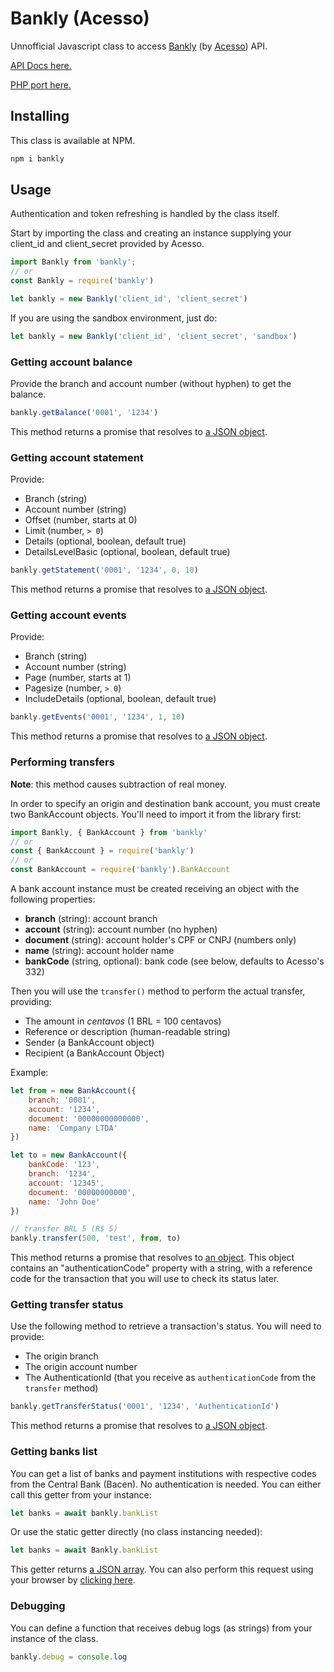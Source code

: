 # Bankly (Acesso)

Unnofficial Javascript class to access [Bankly](http://bankly.com.br/) (by [Acesso](https://www.meuacesso.com.br/)) API.

[API Docs here.](https://bankly.readme.io/)

[PHP port here.](https://github.com/jesobreira/bankly-php)

## Installing

This class is available at NPM.

```javascript
npm i bankly
```

## Usage

Authentication and token refreshing is handled by the class itself.

Start by importing the class and creating an instance supplying your client_id and client_secret provided by Acesso.

```javascript
import Bankly from 'bankly';
// or
const Bankly = require('bankly')
```

```javascript
let bankly = new Bankly('client_id', 'client_secret')
```

If you are using the sandbox environment, just do:

```javascript
let bankly = new Bankly('client_id', 'client_secret', 'sandbox')
```

### Getting account balance

Provide the branch and account number (without hyphen) to get the balance.

```javascript
bankly.getBalance('0001', '1234')
```

This method returns a promise that resolves to [a JSON object](https://bankly.readme.io/reference#accountbalance).

### Getting account statement

Provide:

* Branch (string)
* Account number (string)
* Offset (number, starts at 0)
* Limit (number, `> 0`)
* Details (optional, boolean, default true)
* DetailsLevelBasic (optional, boolean, default true)

```javascript
bankly.getStatement('0001', '1234', 0, 10)
```

This method returns a promise that resolves to [a JSON object](https://bankly.readme.io/reference#accountstatement).

### Getting account events

Provide:

* Branch (string)
* Account number (string)
* Page (number, starts at 1)
* Pagesize (number, `> 0`)
* IncludeDetails (optional, boolean, default true)

```javascript
bankly.getEvents('0001', '1234', 1, 10)
```

This method returns a promise that resolves to [a JSON object](https://bankly.readme.io/reference#events).

### Performing transfers

**Note**: this method causes subtraction of real money.

In order to specify an origin and destination bank account, you must create two BankAccount objects. You'll need to import it from the library first:

```javascript
import Bankly, { BankAccount } from 'bankly'
// or
const { BankAccount } = require('bankly')
// or
const BankAccount = require('bankly').BankAccount
```

A bank account instance must be created receiving an object with the following properties:

* **branch** (string): account branch
* **account** (string): account number (no hyphen)
* **document** (string): account holder's CPF or CNPJ (numbers only)
* **name** (string): account holder name
* **bankCode** (string, optional): bank code (see below, defaults to Acesso's 332)

Then you will use the `transfer()` method to perform the actual transfer, providing:

* The amount in *centavos* (1 BRL = 100 centavos)
* Reference or description (human-readable string)
* Sender (a BankAccount object)
* Recipient (a BankAccount Object)

Example:

```javascript
let from = new BankAccount({
	branch: '0001',
	account: '1234',
	document: '00000000000000',
	name: 'Company LTDA'
})

let to = new BankAccount({
	bankCode: '123',
	branch: '1234',
	account: '12345',
	document: '00000000000',
	name: 'John Doe'
})

// transfer BRL 5 (R$ 5)
bankly.transfer(500, 'test', from, to)
```

This method returns a promise that resolves to [an object](https://bankly.readme.io/reference#testinput). This object contains an "authenticationCode" property with a string, with a reference code for the transaction that you will use to check its status later.

### Getting transfer status

Use the following method to retrieve a transaction's status. You will need to provide:

* The origin branch
* The origin account number
* The AuthenticationId (that you receive as `authenticationCode` from the `transfer` method)

```javascript
bankly.getTransferStatus('0001', '1234', 'AuthenticationId')
```

This method returns a promise that resolves to [a JSON object](https://bankly.readme.io/reference#testinput-1).

### Getting banks list

You can get a list of banks and payment institutions with respective codes from the Central Bank (Bacen). No authentication is needed. You can either call this getter from your instance:

```javascript
let banks = await bankly.bankList
```

Or use the static getter directly (no class instancing needed):

```javascript
let banks = await Bankly.bankList
```

This getter returns [a JSON array](https://bankly.readme.io/reference#banklist). You can also perform this request using your browser by [clicking here](https://api.bankly.com.br/baas/banklist).

### Debugging

You can define a function that receives debug logs (as strings) from your instance of the class.

```javascript
bankly.debug = console.log
```
